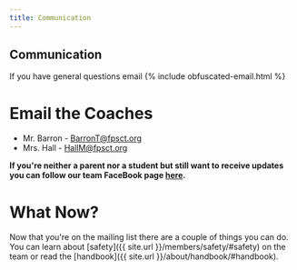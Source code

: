 ```yaml
---
title: Communication
---
```

## Communication
If you have general questions email {% include obfuscated-email.html %}

# Email the Coaches
* Mr. Barron - [BarronT@fpsct.org](mailto:barront@fpsct.org)
* Mrs. Hall - [HallM@fpsct.org](mailto:hallm@fpsct.org)

<!--
# <a name="mail-list"></a>Join our Mailing List
There are two mailing lists; they're both managed by Google Groups. To join, you'll have to send an email to one of the addresses below.

* One is for the parents - ([Farmington-Robotics-Team-Parents+subscribe@GoogleGroups.com](mailto:farmington-robotics-team-parents+subscribe@googlegroups.com))
* One is for the students - ([FarmingtonRobotics+subscribe@GoogleGroups.com](mailto:farmingtonrobotics+subscribe@googlegroups.com))

After sending the email you'll receive a response with a button in it. If you're a parent everything should work fine when you click the button. **However**, if you are a student who is  using their *school email address* to join, clicking the button won't work. Instead, you will have to reply to the email that contains the button. The message doesn't really matter, as long as you say that you want to join.-->


**If you're neither a parent nor a student but still want to receive updates you can follow our team FaceBook page
<a href="https://www.facebook.com/groups/181303461902744/?fref=nf" target="_blank">here</a>.**

# What Now?
Now that you're on the mailing list there are a couple of things you can do. You can learn about [safety]({{ site.url }}/members/safety/#safety) on the team or read the [handbook]({{ site.url }}/about/handbook/#handbook).
